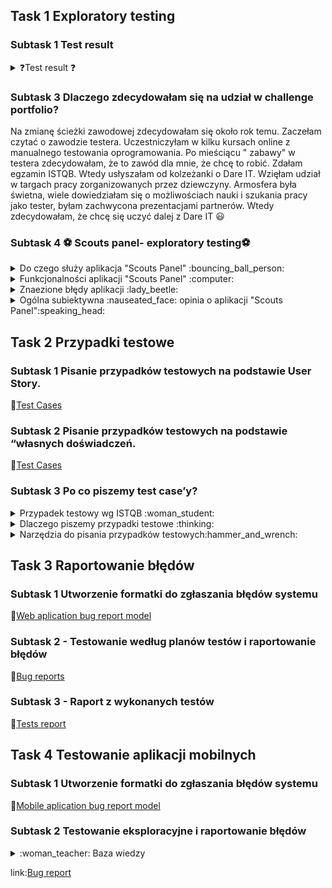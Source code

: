 ## Task 1 Exploratory testing

### Subtask 1 Test result
<details> 
 <summary> ❓Test result ❓	</summary>
           9/10 	:sweat_smile:
</details>

### Subtask 3 Dlaczego zdecydowałam się na udział w challenge portfolio?

Na zmianę ścieżki zawodowej zdecydowałam się około rok temu. Zaczełam czytać o zawodzie testera. Uczestniczyłam w kilku kursach online z manualnego testowania oprogramowania. Po mieściącu " zabawy" w testera zdecydowałam, że to zawód dla mnie, że chcę to robić. Zdałam egzamin ISTQB. Wtedy usłyszałam od kolzeżanki o Dare IT. 
Wzięłam udział w targach pracy zorganizowanych przez dziewczyny. Armosfera była świetna, wiele dowiedziałam się o możliwościach nauki i szukania pracy jako tester, byłam zachwycona prezentacjami partnerów. Wtedy zdecydowałam, że chcę się uczyć dalej z Dare IT 😃

### Subtask 4 :soccer: Scouts panel- exploratory testing:soccer:
<details>
<summary> Do czego służy aplikacja "Scouts Panel" :bouncing_ball_person: </summary>
"Scout panel" to aplikacja służąca dla zawodników piłki nożnej, która umożliwia przeglądanie wskaźników, umiejętności i pozycje zawodników.
</details>
<details>
<summary>Funkcjonalności aplikacji "Scouts Panel" 	:computer:</summary>
 
 * Logowanie do aplikacji
 
 * Zmiana języka wyświetlania strony
 
 - Dodawanie nowego gracza wypełniając formularz
    W mojej opini opcja mało intuicyjna, przycisk "DODAJ GRACZA" znajduje się w panelu "Linki pomocnicze". W mojej opini dużo lepszym rozwiązanie byłoby dodanie tego          przycisku w panelu bocznym z prawej strony
 
 - Dla kazdego zawodnika można dodać mecz w którym wziął/będzie brał udział za pomocą przycisku "Mecze">>> DODAJ MECZ
     W mojej opinii mało intuicyjna opcja widoczna dopiero o dodaniu zawodnika
 
 - Dla każdego zawodnika istnieje możliwośc stworzenia raportu za pomocą  przycisku "Raporty">>> DODAJ RAPORT
     W mojej opinii mało intuicyjna opcja widoczna dopiero o dodaniu zawodnika, chociaż istnieje przycisk "dodaj raport" nie można go dodać po wciśnięcu zmienia się na        przycisk "Dodaj mecz"
 
 - Można wyświetlić listę graczy za pomocą przycisku "Gracze"
     Opcja intuicyjna , widoczna w panelu bocznym 
 
 - istnieje możliwośc zmiany jezyka wyświetlania, dostępne języki : polski, angielski
     Opcja intuicyjna , możliwośc przełączania języków za pomocą przycisku przełączania 
 - Na liście mecze są możliwe do wykonania akcje t.j. edycja karty meczu, stworzenie raportu, rzpoczęcie meczu - opcje intuicyjne 
 </details>
 <details>
<summary> Znaezione błędy aplikacji :lady_beetle:</summary>
 
  - Mozlliwość dodania zawodnika, którego imie i nawisko zawodnika, zawierają liczby i znaki specjalne 
 
  - Możliwośc wpisania w pola zdobyte gole, stracone gole, oznaczające ilość  liter
 
  - Po wciśnięciu przyciski "+Dodaj raport" w panelu "Raporty" przycisk zmienia się na przycisk "+ Dodaj mecz" bez informacji 
</details>
<details>
<summary> Ogólna subiektywna :nauseated_face: opinia o aplikacji "Scouts Panel":speaking_head:</summary>
 W mojej opini interfejs aplikacji mało intuicyjny oraz mało atrakcyjny, wręcz nudny. Na stronie aplikacji brak jest walidacji wielu pól.
Brakuje informacji o sposobie działania wielu funkcji aplikacji. Nie chciałabym być uzytkownikem docelowym "Scouts Panel":wink:.
</details>

## Task 2 Przypadki testowe
   
### Subtask 1 Pisanie przypadków testowych na podstawie User Story.
   
:link:[Test Cases](https://docs.google.com/spreadsheets/d/1BS9FQMi4cMR6nWRtIOf_vz-EfgEsHABfbocw8Z0jvYM/edit?usp=share_link)
   
### Subtask 2 Pisanie przypadków testowych na podstawie “własnych doświadczeń.
   
:link:[Test Cases](https://docs.google.com/spreadsheets/d/1ktodWwi7WKhbJfeY0MSsycrN49G2QBi5VYoj_XrG70w/edit?usp=share_link)
   
### Subtask 3 Po co piszemy test case’y?
<details>
<summary>Przypadek testowy wg ISTQB :woman_student:</summary>
 to zbiór danych wejściowych, wstępnych warunków wykonania, oczekiwanych rezultatów i końcowych warunków wykonania opracowany w określonym celu lub dla warunku    testowego, jak wykonanie pewnej ścieżki programu lub zweryfikowanie zgodności z konkretnym wymaganiem.
</details>

<details>
 <summary> Dlaczego piszemy przypadki testowe :thinking:</summary>
 
  * Przypadki testowe są bazą wiedzy o aplikacji
  * Zdarza się, że przypadki testowe są jedyną dokumentacja o tym jak aplikacja prawidłowo powinna działać
  * Przypadki testowe dają możliwość powtarzalnego, udokumentowanego testowania.
  * Przypadki testowe dają możliwość konroli nad zmianami w konkretnych funkcjonalnościach aplikacji 
  * Przypadki testowe pomagają przygotowac dane testowe
  * Przypadki testowe opisują wizję klienta na temat działania aplikacji
</details> 
 <details>
  <summary>Narzędzia do pisania przypadków testowych:hammer_and_wrench:</summary> 
  * [TestLink](https://testlink.org/)
  * [Azure DevOPS](https://learn.microsoft.com/pl-pl/azure/devops/test/create-test-cases?view=azure-devops)
 </details>
 
 ## Task 3 Raportowanie błędów
 
 ### Subtask 1 Utworzenie formatki do zgłaszania błędów systemu
 
 :link:[Web aplication bug report model](https://docs.google.com/spreadsheets/d/1BbqoCe257RGy4SZTcFVb47UgAF1IMKgWGgDmEg4iTbI/edit?usp=sharing)
 
 ### Subtask 2 - Testowanie według planów testów i raportowanie błędów
 
 :link:[Bug reports](https://docs.google.com/spreadsheets/d/1Rvqpqf-KdS0s30Ftb4Haa-QBv1RLKWuH-Nt10hQvDTQ/edit?usp=share_link)
 
 ### Subtask 3 - Raport z wykonanych testów
 
 :link:[Tests report](https://docs.google.com/spreadsheets/d/1IC2BK474OZWyRk0eEsQSZXbyX7HKRuYfet6YZX_M4mY/edit?usp=share_link)
 

 
 ## Task 4 Testowanie aplikacji mobilnych
 
 ### Subtask 1 Utworzenie formatki do zgłaszania błędów systemu
 
  :link:[Mobile aplication bug report model](https://docs.google.com/spreadsheets/d/1NfH42HFPSWqqIKs4Aa1FclGJ-584u-LFOCzniWSXEX4/edit?usp=share_link)
  
###  Subtask 2  Testowanie eksploracyjne i raportowanie błędów
<details>
 <summary> :woman_teacher: Baza wiedzy </summary>
 
 * [Klasy równoważnosci](https://tester.milenabednarczyk.pl/podzial-na-klasy-rownowaznosci-blackbox/)
 * [Analiza wartości brzegowej](https://tester.milenabednarczyk.pl/analiza-wartosci-brzegowych-blackbox/)
 </details>
 
 link:[Bug report](https://docs.google.com/spreadsheets/d/1CEJ4P2UkTNnLSNW4GrzOVeDnzjqWMgXVwgSVwRIV--E/edit?usp=share_link)
 
   
   
